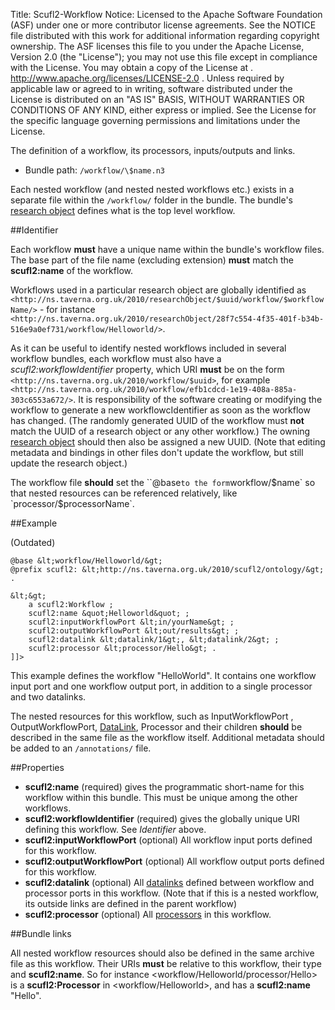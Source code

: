 Title:     Scufl2-Workflow
Notice:    Licensed to the Apache Software Foundation (ASF) under one
           or more contributor license agreements.  See the NOTICE file
           distributed with this work for additional information
           regarding copyright ownership.  The ASF licenses this file
           to you under the Apache License, Version 2.0 (the
           "License"); you may not use this file except in compliance
           with the License.  You may obtain a copy of the License at
           .
             http://www.apache.org/licenses/LICENSE-2.0
           .
           Unless required by applicable law or agreed to in writing,
           software distributed under the License is distributed on an
           "AS IS" BASIS, WITHOUT WARRANTIES OR CONDITIONS OF ANY
           KIND, either express or implied.  See the License for the
           specific language governing permissions and limitations
           under the License.

The definition of a workflow, its processors, inputs/outputs and links.

 - Bundle path: `/workflow/\$name.n3`

Each nested workflow (and nested nested workflows etc.) exists in a separate file within the `/workflow/` folder in the bundle.
The bundle's [research object](/documentation/scufl2/bundle) defines what is the top level workflow.

##Identifier

Each workflow **must** have a unique name within the bundle's workflow files.
The base part of the file name (excluding extension) **must** match the **scufl2:name** of the workflow.

Workflows used in a particular research object are globally identified as
   `<http://ns.taverna.org.uk/2010/researchObject/$uuid/workflow/$workflowName/>` -
   for instance `<http://ns.taverna.org.uk/2010/researchObject/28f7c554-4f35-401f-b34b-516e9a0ef731/workflow/Helloworld/>`.

As it can be useful to identify nested workflows included in several workflow bundles,
   each workflow must also have a *scufl2:workflowIdentifier* property, which URI **must** be on the form
   `<http://ns.taverna.org.uk/2010/workflow/$uuid>`, for example
   `<http://ns.taverna.org.uk/2010/workflow/efb1cdcd-1e19-408a-885a-303c6553a672/>`.
It is responsibility of the software creating or modifying the workflow to generate a new workflowcIdentifier
   as soon as the workflow has changed.
(The randomly generated UUID of the workflow must **not** match the UUID of a research object or any other workflow.)
The owning [research object](/documentation/scufl2/bundle) should then also be assigned a new UUID.
(Note that editing metadata and bindings in other files don't update the workflow, but still update the research object.)

The workflow file **should** set the ``@base` to the form `workflow/$name` 
so that nested resources can be referenced relatively, like `processor/$processorName`.

##Example

(Outdated)

    @base &lt;workflow/Helloworld/&gt;
    @prefix scufl2: &lt;http://ns.taverna.org.uk/2010/scufl2/ontology/&gt; .

    &lt;&gt;
        a scufl2:Workflow ;
        scufl2:name &quot;Helloworld&quot; ;
        scufl2:inputWorkflowPort &lt;in/yourName&gt; ;
        scufl2:outputWorkflowPort &lt;out/results&gt; ;
        scufl2:datalink &lt;datalink/1&gt;, &lt;datalink/2&gt; ;
        scufl2:processor &lt;processor/Hello&gt; .
    ]]>

This example defines the workflow "HelloWorld".
It contains one workflow input port and one workflow output port, in addition to a single processor and two datalinks.

The nested resources for this workflow, such as InputWorkflowPort , OutputWorkflowPort,
   [DataLink](/documentation/scufl2/datalink), Processor and their children **should** be described
   in the same file as the workflow itself.
Additional metadata should be added to an `/annotations/` file.

##Properties

 - **scufl2:name** (required) gives the programmatic short-name for this workflow within this bundle.
   This must be unique among the other workflows.
 - **scufl2:workflowIdentifier** (required) gives the globally unique URI defining this workflow.
   See *Identifier* above.
 - **scufl2:inputWorkflowPort** (optional) All workflow input ports defined for this workflow.
 - **scufl2:outputWorkflowPort** (optional) All workflow output ports defined for this workflow.
 - **scufl2:datalink** (optional) All [datalinks](/documentation/scufl2/datalink)
      defined between workflow and processor ports in this workflow.
   (Note that if this is a nested workflow, its outside links are defined in the parent workflow)
 - **scufl2:processor** (optional) All [processors](/documentation/scufl2/processors) in this workflow.

##Bundle links

All nested workflow resources should also be defined in the same archive file as this workflow.
Their URIs **must** be relative to this workflow, their type and **scufl2:name**.
So for instance &lt;workflow/Helloworld/processor/Hello&gt; is a **scufl2:Processor** in &lt;workflow/Helloworld&gt;,
   and has a **scufl2:name** "Hello".
